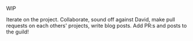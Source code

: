 WIP

Iterate on the project. Collaborate, sound off against David, make pull requests on each others' projects, write blog posts. Add PR:s and posts to the guild!